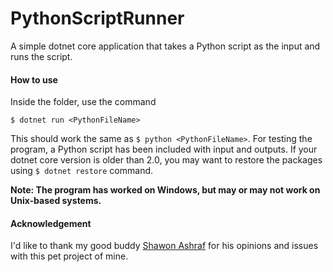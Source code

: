 # PythonScriptRunner

A simple dotnet core application that takes a Python script as the input and runs the script.

#### How to use
Inside the folder, use the command
```
$ dotnet run <PythonFileName>
```
This should work the same as `$ python <PythonFileName>`.
For testing the program, a Python script has been included with input and outputs.
If your dotnet core version is older than 2.0, you may want to restore the packages using `$ dotnet restore` command.

**Note: The program has worked on Windows, but may or may not work on Unix-based systems.**

#### Acknowledgement
I'd like to thank my good buddy [Shawon Ashraf](https://github.com/ShawonAshraf) for his opinions and issues with this pet project of mine.